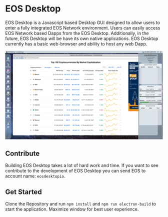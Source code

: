 # EOS Desktop
EOS Desktop is a Javascript based Desktop GUI designed to allow
users to enter a fully integrated EOS Network environment. Users can easily access EOS Network based Dapps 
from the EOS Desktop. Additionally, in the future, EOS Desktop will be have its own native applications. 
EOS Desktop currently has a basic web-browser and ability to host any web Dapp.

 
![alt text](./eosdesktop-screenshot.png)


## Contribute
Building EOS Desktop takes a lot of hard work and time. If you want to see contribute 
to the development of EOS Desktop you can send EOS to account name: `eosdesktopio`.

## Get Started
Clone the Repository and run `npm install` and `npm run electron-build` to start the application. Maximize window for best user experience. 




